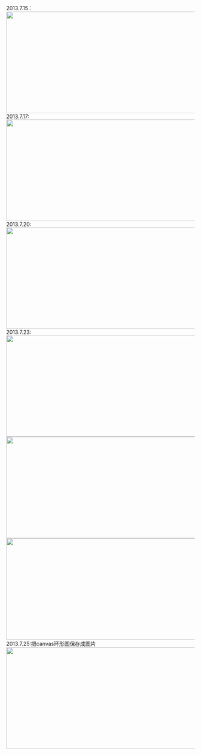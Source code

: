 ﻿2013.7.15：
<img src="http://ww4.sinaimg.cn/mw690/b8700d2fgw1e6nu2yxavmj21hc0l0wgs.jpg" width="690" height="271" />
<br>
2013.7.17:
<img src="http://ww1.sinaimg.cn/mw690/b8700d2fgw1e6q13t24f6j21hc0hlq6g.jpg" width="690" height="271" />
<br>
2013.7.20:
<img src="http://ww3.sinaimg.cn/mw690/b8700d2fgw1e6tcsv7ftbj21hc0ja772.jpg" width="690" height="271" />
<br>
2013.7.23:
<img src="http://ww3.sinaimg.cn/mw690/b8700d2fgw1e6wugsupqnj21hc0sxacr.jpg" width="690" height="271" />
<img src="http://ww1.sinaimg.cn/mw690/b8700d2fgw1e6wugx0uhtj21hc0t1goa.jpg" width="690" height="271" />
<img src="http://ww1.sinaimg.cn/mw690/b8700d2fgw1e6wugyww31j21hc0t0goa.jpg" width="690" height="271" />
<br>
2013.7.25:把canvas环形图保存成图片
<img src="http://http://ww2.sinaimg.cn/mw690/b8700d2fgw1e6z9g0rv4ej21hb0hlwh3.jpg" width="690" height="271" />
